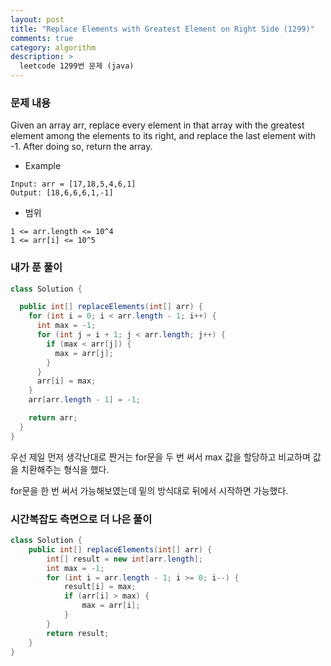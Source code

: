 ```yaml
---
layout: post
title: "Replace Elements with Greatest Element on Right Side (1299)"
comments: true
category: algorithm
description: >
  leetcode 1299번 문제 (java) 
---
```


### 문제 내용

Given an array arr, replace every element in that array with the greatest element among the elements to its right, and replace the last element with -1.
After doing so, return the array.

- Example
~~~
Input: arr = [17,18,5,4,6,1]
Output: [18,6,6,6,1,-1]
~~~
- 범위
~~~
1 <= arr.length <= 10^4
1 <= arr[i] <= 10^5
~~~

### 내가 푼 풀이

~~~java
class Solution {

  public int[] replaceElements(int[] arr) {
    for (int i = 0; i < arr.length - 1; i++) {
      int max = -1;
      for (int j = i + 1; j < arr.length; j++) {
        if (max < arr[j]) {
          max = arr[j];
        }
      }
      arr[i] = max;
    }
    arr[arr.length - 1] = -1;

    return arr;
  }
}
~~~

우선 제일 먼저 생각난대로 짠거는 for문을 두 번 써서 max 값을 할당하고 비교하며 값을 치환해주는 형식을 했다.

for문을 한 번 써서 가능해보였는데 밑의 방식대로 뒤에서 시작하면 가능했다.

### 시간복잡도 측면으로 더 나은 풀이

~~~java
class Solution {
    public int[] replaceElements(int[] arr) {
        int[] result = new int[arr.length];
        int max = -1;
        for (int i = arr.length - 1; i >= 0; i--) {
            result[i] = max;
            if (arr[i] > max) {
                max = arr[i];
            }
        }
        return result;
    }
}
~~~

